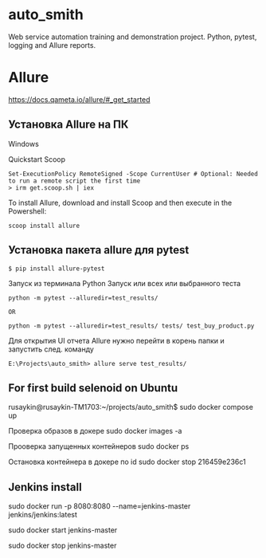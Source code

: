 # auto_smith
Web service automation training and demonstration project. Python, pytest, logging and Allure reports.



# Allure
https://docs.qameta.io/allure/#_get_started

## Установка Allure на ПК
Windows

Quickstart Scoop
```
Set-ExecutionPolicy RemoteSigned -Scope CurrentUser # Optional: Needed to run a remote script the first time
> irm get.scoop.sh | iex
```
To install Allure, download and install Scoop and then execute in the Powershell:
```
scoop install allure
```


## Установка пакета allure для pytest
```
$ pip install allure-pytest 
```

Запуск из терминала Python
Запуск или всех или выбранного теста
```
python -m pytest --alluredir=test_results/

OR

python -m pytest --alluredir=test_results/ tests/ test_buy_product.py
```
Для открытия UI отчета Allure 
нужно перейти в корень папки и запустить след. команду
```
E:\Projects\auto_smith> allure serve test_results/
```

## For first build selenoid on Ubuntu
rusaykin@rusaykin-TM1703:~/projects/auto_smith$ sudo docker compose up

Проверка образов в докере
sudo docker images -a

Прооверка запущенных контейнеров
sudo docker ps

Остановка контейнера в докере по id
sudo docker stop 216459e236c1

## Jenkins install 

sudo docker run -p 8080:8080 --name=jenkins-master jenkins/jenkins:latest

sudo docker start jenkins-master

sudo docker stop jenkins-master
